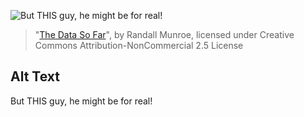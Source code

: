 ![But THIS guy, he might be for real!](https://imgs.xkcd.com/comics/the_data_so_far.png)
> "[The Data So Far](https://xkcd.com/373/)", by Randall Munroe, licensed under Creative Commons Attribution-NonCommercial 2.5 License

## Alt Text
But THIS guy, he might be for real!
